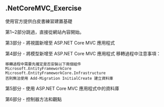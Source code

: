 ## .NetCoreMVC_Exercise
使用官方提供白皮書練習建置基礎

第1~2部分跳過，直接從網站內容開始。

第3部分 - 將視圖新增至 ASP.NET Core MVC 應用程式

第4部分 - 將模型新增至 ASP.NET Core MVC 應用程式
  移轉過程中注意事項：

   ```
   移轉過程中需要先確定是否安裝以下兩個組件
   Microsoft.EntityFrameworkCore
   Microsoft.EntityFrameworkCore.Infrastructure
   否則無法使用 Add-Migration InitialCreate 建立資料庫
   ```

第5部分 - 使用 ASP.NET Core MVC 應用程式中的資料庫

第6部分 - 控制器方法和觀點